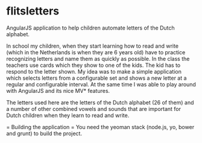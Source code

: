flitsletters
============

AngularJS application to help children automate letters of the Dutch alphabet. 

In school my children, when they start learning how to read and write (which in the Netherlands is when they are 6 years old) have to practice recognizing letters and name them as quickly as possible. In the class the teachers use cards which they show to one of the kids. The kid has to respond to the letter shown. My idea was to make a simple application which selects letters from a configurable set and shows a new letter at a regular and configurable interval. At the same time I was able to play around with AngularJS and its nice MV* features. 

The letters used here are the letters of the Dutch alphabet (26 of them) and a number of other combined vowels and sounds that are important for Dutch children when they learn to read and write. 

= Building the application =
You need the yeoman stack (node.js, yo, bower and grunt) to build the project. 


